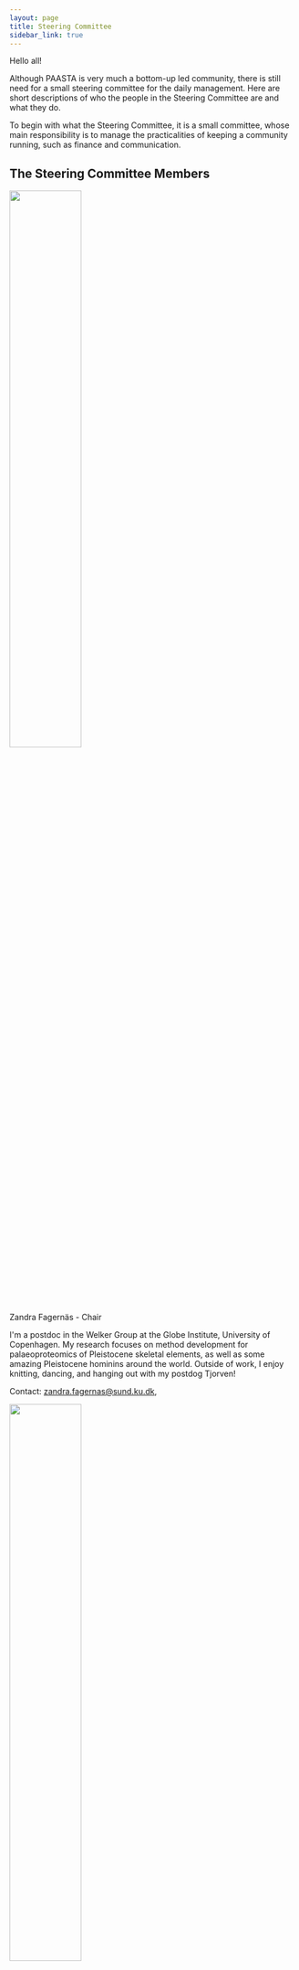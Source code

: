 ```yaml
---
layout: page
title: Steering Committee
sidebar_link: true
---
```

 Hello all!

Although PAASTA is very much a bottom-up led community, there is still need for a small steering committee for the daily management. Here are short descriptions of who the people in the Steering Committee are and what they do.

To begin with what the Steering Committee, it is a small committee, whose main responsibility is to manage the practicalities of keeping a community running, such as finance and communication. 

## The Steering Committee Members

<img src="/assets/media/ZandraFagernäs.png" class="center" width="50%" >

Zandra Fagernäs - Chair

I'm a postdoc in the Welker Group at the Globe Institute, University of Copenhagen. My research focuses on method development for palaeoproteomics of Pleistocene skeletal elements, as well as some amazing Pleistocene hominins around the world. Outside of work, I enjoy knitting, dancing, and hanging out with my postdog Tjorven!

Contact: zandra.fagernas@sund.ku.dk,

<img src="/assets/media/JanDekker.png" class="center" width="50%" >

Jan Dekker - Vice-chair

I am currently pursuing a joint PhD degree at the University of York and the University of Copenhagen. My research focuses on the role of charred foodcrusts as a reservoir of dietary proteins in an attempt to learn more about dietary change between the Danish Mesolithic and Neolithic. Apart from all that, I like to go running and hiking.

Contact: jan@palaeome.org, [**twitter**](https://twitter.com/JAADekker)

<img src="/assets/media/CarliPeters.png" class="center" width="50%" >

Carli Peters - Secretary

I am a postdoc in the Department of Archaeology at the Max Planck Institute of Geoanthropology in Jena, Germany. My research mostly focuses on the application of ZooMS in Australia, and I also am interested in ways to combine zooarchaeological and ZooMS datasets. Outside of work, I love to cook and play badminton!

<!-- Update
Contact: light@mpiib-berlin.mpg.de, [**twitter**](http://twitter.com/ilight1542)
-->

<img src="/assets/media/PaulaKotli.png" class="center" width="50%" >

Paula Kotli - Secretary

<!-- To be updated

Contact: gunnar_neumann@eva.mpg.de, [**twitter**](http://twitter.com/gunnar_neumann)
-->

<img src="/assets/media/GwendolineMaurer.png" class="center" width="50%" >

Gwendoline Maurer - Social Media Officer

<!-- To be updated >

Contact: enelson@pasteur.fr, [**twitter**](http://twitter.com/eanelson42)
-->

<img src="/assets/media/RachelWinter.png" class="center" width="50%" >

Rachel Winter - Social Media Officer

I recently finished my PhD at the University of Groningen as part of the SeaChanges ITN. I am interested in using multidisciplinary approaches for historical ecology with partialities for paleoproteomics and marine ecosystems. I enjoy hiking, dogs, baking, and listening to Taylor Swift.

Contact: rachelwinter@palaeome.org, [**twitter**](https://twitter.com/RachelMWinter_).

<img src="/assets/media/HelenFewlass.png" class="center" width="50%" >

Helen Fewlass - Event and Engagement Officer

<!-- To be updated

Contact: k.t.ozdogan@uu.nl, [**twitter**](http://twitter.com/toykanozdogan)
-->

<img src="/assets/media/LindseyPaskulin.png" class="center" width="50%" >

Lindsey Paskulin  - Event and Engagement TeOfficeram

I am a PhD Candidate and the lab manager for ADaPT Laboratory Facilities, a centre for ancient DNA and protein analysis led by Dr. Camilla Speller at the University of British Columbia in Vancouver. My PhD research is focused on the extraction of proteins from pottery residues, particularly in Mexico and Peru for understandings of past foodways and cuisine. As the lab manager for ADaPT, I also regularly apply ZooMS to a wide range of materials for taxonomic identification.

Contact: lindseypaskulin@palaeome.org, [**twitter**](https://twitter.com/lpaskulin).

<img src="/assets/media/LauraCaron.png" class="center" width="50%" >

Laura Viñas Caron - Support Officer

I am a postdoctoral researcher at the Centre for Textile Research and Globe Institute, University of Copenhagen. I am interested in understanding the evolutionary journey of domesticated animals using ancient proteins and DNA. I love cooking, books and films!

Contact: laura@palaeome.org

<img src="/assets/media/LouiseLeMeillour.png" class="center" width="50%" >

Louise Le Meillour - Support Officer

I am a MSCA postdoc at Globe Institute, University of Copenhagen, Denmark. I did my PhD in the Natural History Museum in Paris, France where I studied the potential of ancient proteins for tracing the first Caprinae both in eastern and southern Africa. During my postdoc, I am mainly interested in studying ancient biomolecules in arid environments, especially concerning the advent of domestication and food production. I guess I really like challenges since dry and arid environments are not the best for preservation! I am really excited by the PAASTA community to grow and thrive, and we'll do my best to help in the process!

<img src="/assets/media/MariaCodlin.png" class="center" width="50%" >
Maria Codlin - Support Officer

<!-- To be updated -->

## Roles:

**Management team**: formed by the chair and the secretary. Responsible for ensuring the committee functions smoothly and achieves its goals.

- **Chair**: leads meetings, sets agendas, moderates discussions and delegates tasks to volunteer members. It represents the PAASTA community in any official meetings or interviews. They are also responsible for having an overview of the various initiatives by maintaining a close communication with the social media and event & engagement teams. Allows for discussion around long-term topics, needs to be forward thinking on this end.

-**Vice-chair**: supports the chair in their role and takes over the chair's responsibilities in case of their absence.

- **Secretary**: Takes meeting minutes, sends them out via slack when they are ready, makes sure that assignments are noted. Organisational responsibilities (ie keeping google docs in order, annotating the minutes with required links, possibly doing same for the agenda ahead of time

<!-- Should be added in due time
**Treasurer team**

The treasurer team is responsible for managing the funds, for the communication related to funds and responsible for allocating funding to initiatives by serving as a line of communication between the organising committees and the Steering Committee. The treasurer team is also responsible to collect funds as well as finding grant opportunities to continue to fund PAASTA initiatives.
-->

**Social media team**

The social media team is responsible for the outreach of the community, by tweeting, emailing as well as updating the website. Social media officers will announce new initiatives, conferences, papers and jobs that are relevant for the PAASTA community. They will also be responsible for maintaining the YouTube channel of the community.

**Engagement team**

The engagement officers are responsible for coming up with new initiatives (projects, summer schools, outreach activities, etc.) and propose them to the community. They will also oversee ongoing initiatives and provide support for them to reach their goals. They will ensure that the initiative is known in the community, as well as outside the community together with the media team. As well as suggesting potential funding sources for the initiative, by engaging with the treasurer team. 

**Support team**

In contrast to the other roles in the steering committee, the support team does not have a single defined task. Instead, its primary role is to support the other members of the steering committee where necessary in case of increased workload.
